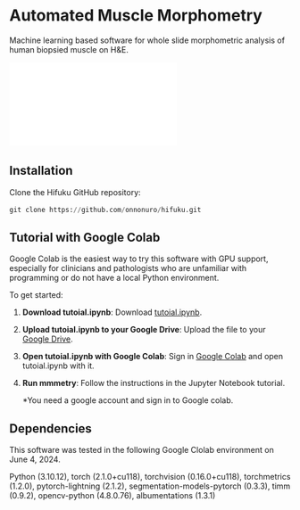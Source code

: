 # Automated Muscle Morphometry
Machine learning based software for whole slide morphometric analysis of human biopsied muscle on H&E.


![Alt Text](data/graphical_abstract.pdf)



## Installation
Clone the Hifuku GitHub repository:
   ```python
   git clone https://github.com/onnonuro/hifuku.git
   ```


## Tutorial with Google Colab
Google Colab is the easiest way to try this software with GPU support,  especially for clinicians and pathologists who are unfamiliar with programming or do not have a local Python environment. 

To get started:
1. **Download tutoial.ipynb**: Download [tutoial.ipynb](https://github.com/onnonuro/mmmetry/blob/main/tutorial.ipynb).

2. **Upload tutoial.ipynb to your Google Drive**: Upload the file to your [Google Drive](https://www.google.com/drive/).

3. **Open tutoial.ipynb with Google Colab**: Sign in [Google Colab](https://colab.research.google.com/) and open tutoial.ipynb with it.

4. **Run mmmetry**: Follow the instructions in the Jupyter Notebook tutorial.

      *You need a google account and sign in to Google colab.


## Dependencies
This software was tested in the following Google Clolab environment on June 4, 2024.

Python (3.10.12), torch (2.1.0+cu118), torchvision (0.16.0+cu118), torchmetrics (1.2.0), pytorch-lightning (2.1.2), segmentation-models-pytorch (0.3.3), timm (0.9.2), opencv-python (4.8.0.76), albumentations (1.3.1)


